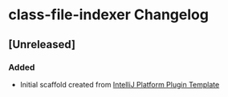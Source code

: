 <!-- Keep a Changelog guide -> https://keepachangelog.com -->

# class-file-indexer Changelog

## [Unreleased]
### Added
- Initial scaffold created from [IntelliJ Platform Plugin Template](https://github.com/JetBrains/intellij-platform-plugin-template)
